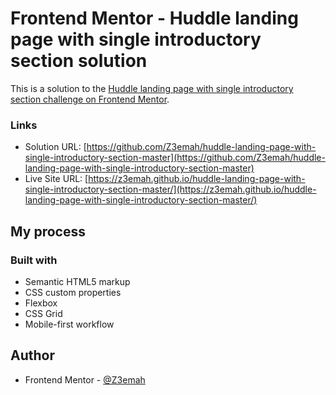 # Frontend Mentor - Huddle landing page with single introductory section solution

This is a solution to the [Huddle landing page with single introductory section challenge on Frontend Mentor](https://www.frontendmentor.io/challenges/huddle-landing-page-with-a-single-introductory-section-B_2Wvxgi0). 


### Links

- Solution URL: [https://github.com/Z3emah/huddle-landing-page-with-single-introductory-section-master](https://github.com/Z3emah/huddle-landing-page-with-single-introductory-section-master)
- Live Site URL: [https://z3emah.github.io/huddle-landing-page-with-single-introductory-section-master/](https://z3emah.github.io/huddle-landing-page-with-single-introductory-section-master/)

## My process

### Built with

- Semantic HTML5 markup
- CSS custom properties
- Flexbox
- CSS Grid
- Mobile-first workflow


## Author
- Frontend Mentor - [@Z3emah](https://www.frontendmentor.io/profile/Z3emah)
